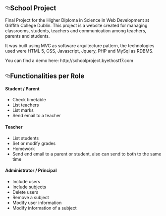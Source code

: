 <h2><a id="user-content-class-features" class="anchor" href="#class-features" aria-hidden="true"><svg aria-hidden="true" class="octicon octicon-link" height="16" version="1.1" viewBox="0 0 16 16" width="16"><path d="M4 9h1v1H4c-1.5 0-3-1.69-3-3.5S2.55 3 4 3h4c1.45 0 3 1.69 3 3.5 0 1.41-.91 2.72-2 3.25V8.59c.58-.45 1-1.27 1-2.09C10 5.22 8.98 4 8 4H4c-.98 0-2 1.22-2 2.5S3 9 4 9zm9-3h-1v1h1c1 0 2 1.22 2 2.5S13.98 12 13 12H9c-.98 0-2-1.22-2-2.5 0-.83.42-1.64 1-2.09V6.25c-1.09.53-2 1.84-2 3.25C6 11.31 7.55 13 9 13h4c1.45 0 3-1.69 3-3.5S14.5 6 13 6z"></path></svg></a>School Project</h2>

<p>Final Project for the Higher Diploma in Science in Web Development at Griffith College Dublin. This project is a website created for managing classrooms, students, teachers and communication among teachers, parents and students.</p>
<p>It was built using MVC as software arquitecture pattern, the technologies used were HTML 5, CSS, Javascript, Jquery, PHP and MySql as RDBMS.</p>

<p>You can find a demo here: <a>http://schoolproject.byethost17.com</a></p>


<h2><a id="user-content-class-features" class="anchor" href="#class-features" aria-hidden="true"><svg aria-hidden="true" class="octicon octicon-link" height="16" version="1.1" viewBox="0 0 16 16" width="16"><path d="M4 9h1v1H4c-1.5 0-3-1.69-3-3.5S2.55 3 4 3h4c1.45 0 3 1.69 3 3.5 0 1.41-.91 2.72-2 3.25V8.59c.58-.45 1-1.27 1-2.09C10 5.22 8.98 4 8 4H4c-.98 0-2 1.22-2 2.5S3 9 4 9zm9-3h-1v1h1c1 0 2 1.22 2 2.5S13.98 12 13 12H9c-.98 0-2-1.22-2-2.5 0-.83.42-1.64 1-2.09V6.25c-1.09.53-2 1.84-2 3.25C6 11.31 7.55 13 9 13h4c1.45 0 3-1.69 3-3.5S14.5 6 13 6z"></path></svg></a>Functionalities per Role</h2>

  <h4>Student / Parent</h4>
    <ul>
      <li>Check timetable</li>
      <li>List teachers</li>
      <li>List marks</li>
      <li>Send email to a teacher</li>
    </ul>
    <h4>Teacher</h4>
    <ul>
      <li>List students</li>
      <li>Set or modify grades</li>
      <li>Homework</li>
      <li>Send end email to a parent or student, also can send to both to the same time</li>
    </ul>
    <h4>Administrator / Principal</h4>
    <ul>
      <li>Include users</li>
      <li>Include subjects</li>
      <li>Delete users</li>
      <li>Remove a subject</li>
      <li>Modify user information</li>
      <li>Modify information of a subject</li>
    </ul>
